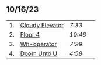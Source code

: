 ## 10/16/23
|      |      |      |      |
| :--- | :--- | :--- | :--- |
| 1. | [Cloudy Elevator](cloudy-elevator.mp3) | *7:33* |
| 2. | [Floor 4](floor-4.mp3) | *10:46*  |
| 3. | [Wh-operator](wh-operator.mp3) | *7:29* |
| 4. | [Doom Unto U](doom-unto-u.mp3) | *4:58* |